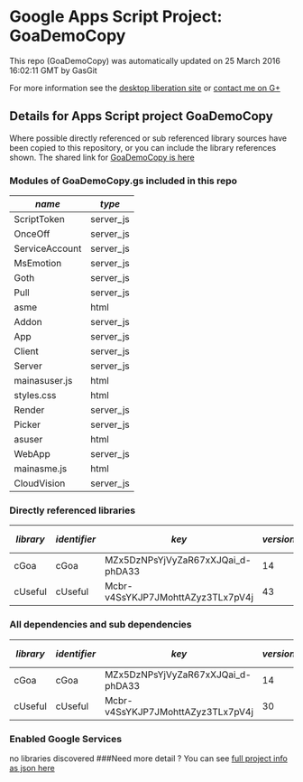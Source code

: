 # Google Apps Script Project: GoaDemoCopy
This repo (GoaDemoCopy) was automatically updated on 25 March 2016 16:02:11 GMT by GasGit

For more information see the [desktop liberation site](http://ramblings.mcpher.com/Home/excelquirks/drivesdk/gettinggithubready "desktop liberation") or [contact me on G+](https://plus.google.com/+BruceMcpherson "Bruce McPherson - GDE")
## Details for Apps Script project GoaDemoCopy
Where possible directly referenced or sub referenced library sources have been copied to this repository, or you can include the library references shown. 
The shared link for [GoaDemoCopy is here](https://script.google.com/d/1SL3HmAL2MRW2QUoTFAEjmzOYvH-OYU184dmFU_D7oYPlS3Kgmyr4FenD/edit?usp=sharing "open in the GAS IDE")

### Modules of GoaDemoCopy.gs included in this repo
*name*|*type*
--- | --- 
ScriptToken| server_js
OnceOff| server_js
ServiceAccount| server_js
MsEmotion| server_js
Goth| server_js
Pull| server_js
asme| html
Addon| server_js
App| server_js
Client| server_js
Server| server_js
mainasuser.js| html
styles.css| html
Render| server_js
Picker| server_js
asuser| html
WebApp| server_js
mainasme.js| html
CloudVision| server_js
### Directly referenced libraries
*library*|*identifier*|*key*|*version*|*dev mode*|*source*|
--- | --- | --- | --- | --- | --- 
cGoa| cGoa|MZx5DzNPsYjVyZaR67xXJQai_d-phDA33|14|no|[here](libraries/cGoa "library source")
cUseful| cUseful|Mcbr-v4SsYKJP7JMohttAZyz3TLx7pV4j|43|no|[here](libraries/cUseful "library source")
### All dependencies and sub dependencies
*library*|*identifier*|*key*|*version*|*dev mode*|*source*|
--- | --- | --- | --- | --- | --- 
cGoa| cGoa|MZx5DzNPsYjVyZaR67xXJQai_d-phDA33|14|no|[here](libraries/cGoa "library source")
cUseful| cUseful|Mcbr-v4SsYKJP7JMohttAZyz3TLx7pV4j|30|no|[here](libraries/cUseful "library source")
### Enabled Google Services
no libraries discovered
###Need more detail ?
You can see [full project info as json here](info.json)
